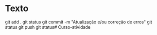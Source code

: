 # Texto
git add .
git status
git commit -m "Atualização e/ou correção de erros"
git status
git push
git status# Curso-atividade
